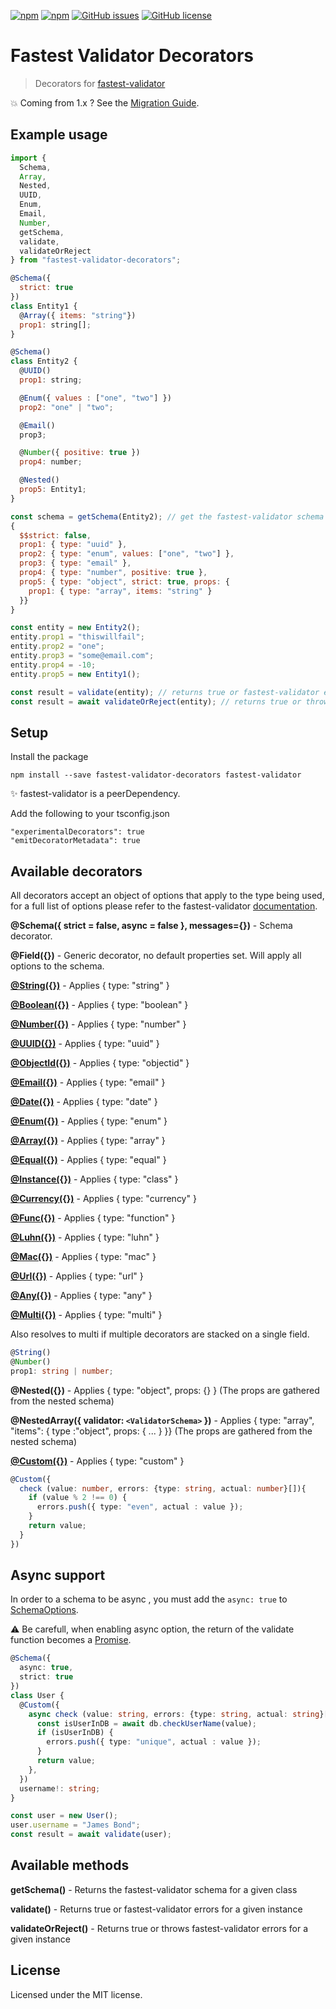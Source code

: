 [![npm](https://img.shields.io/npm/v/fastest-validator-decorators.svg)](https://www.npmjs.com/package/fastest-validator-decorators) 
[![npm](https://img.shields.io/npm/dm/fastest-validator-decorators.svg)](https://www.npmjs.com/package/fastest-validator-decorators) 
[![GitHub issues](https://img.shields.io/github/issues/tobydeh/fastest-validator-decorators.svg)](https://github.com/tobydeh/fastest-validator-decorators/issues) 
[![GitHub license](https://img.shields.io/github/license/tobydeh/fastest-validator-decorators.svg)](https://github.com/tobydeh/fastest-validator-decorators/blob/master/LICENSE)

# Fastest Validator Decorators
> Decorators for [fastest-validator](https://github.com/icebob/fastest-validator#readme)

:boom: Coming from 1.x ? See the [Migration Guide](MIGRATING.md).

## Example usage

```js
import {
  Schema,
  Array,
  Nested,
  UUID,
  Enum,
  Email,
  Number,
  getSchema,
  validate,
  validateOrReject
} from "fastest-validator-decorators";

@Schema({
  strict: true
})
class Entity1 {
  @Array({ items: "string"})
  prop1: string[];
}

@Schema()
class Entity2 {
  @UUID()
  prop1: string;

  @Enum({ values : ["one", "two"] })
  prop2: "one" | "two";

  @Email()
  prop3;

  @Number({ positive: true })
  prop4: number;

  @Nested()
  prop5: Entity1;
}

const schema = getSchema(Entity2); // get the fastest-validator schema
{
  $$strict: false,
  prop1: { type: "uuid" },
  prop2: { type: "enum", values: ["one", "two"] },
  prop3: { type: "email" },
  prop4: { type: "number", positive: true },
  prop5: { type: "object", strict: true, props: {
    prop1: { type: "array", items: "string" }
  }}
}

const entity = new Entity2();
entity.prop1 = "thiswillfail";
entity.prop2 = "one";
entity.prop3 = "some@email.com";
entity.prop4 = -10;
entity.prop5 = new Entity1();

const result = validate(entity); // returns true or fastest-validator errors
const result = await validateOrReject(entity); // returns true or throws fastest-validator errors
```

## Setup

Install the package
```
npm install --save fastest-validator-decorators fastest-validator
```

:sparkles: fastest-validator is a peerDependency.

Add the following to your tsconfig.json
```
"experimentalDecorators": true
"emitDecoratorMetadata": true
```

## Available decorators

All decorators accept an object of options that apply to the type being used, for a full list of options please refer to the fastest-validator [documentation](https://www.npmjs.com/package/fastest-validator).

**@Schema({ strict = false, async = false }, messages={})** - Schema decorator. 

**@Field({})** - Generic decorator, no default properties set. Will apply all options to the schema.

[**@String({})**](https://github.com/icebob/fastest-validator#string) - Applies { type: "string" }

[**@Boolean({})**](https://github.com/icebob/fastest-validator#boolean) - Applies { type: "boolean" }

[**@Number({})**](https://github.com/icebob/fastest-validator#number) - Applies { type: "number" }

[**@UUID({})**](https://github.com/icebob/fastest-validator#uuid) - Applies { type: "uuid" }

[**@ObjectId({})**](https://github.com/icebob/fastest-validator#objectid) - Applies { type: "objectid" }

[**@Email({})**](https://github.com/icebob/fastest-validator#email) - Applies { type: "email" }

[**@Date({})**](https://github.com/icebob/fastest-validator#date) - Applies { type: "date" }

[**@Enum({})**](https://github.com/icebob/fastest-validator#enum) - Applies { type: "enum" }

[**@Array({})**](https://github.com/icebob/fastest-validator#array) - Applies { type: "array" }

[**@Equal({})**](https://github.com/icebob/fastest-validator#equal) - Applies { type: "equal" }

[**@Instance({})**](https://github.com/icebob/fastest-validator#class) - Applies { type: "class" }

[**@Currency({})**](https://github.com/icebob/fastest-validator#currency) - Applies { type: "currency" }

[**@Func({})**](https://github.com/icebob/fastest-validator#function) - Applies { type: "function" }

[**@Luhn({})**](https://github.com/icebob/fastest-validator#luhn) - Applies { type: "luhn" }

[**@Mac({})**](https://github.com/icebob/fastest-validator#mac) - Applies { type: "mac" }

[**@Url({})**](https://github.com/icebob/fastest-validator#url) - Applies { type: "url" }

[**@Any({})**](https://github.com/icebob/fastest-validator#any) - Applies { type: "any" }

[**@Multi({})**](https://github.com/icebob/fastest-validator#multi) - Applies { type: "multi" }

Also resolves to multi if multiple decorators are stacked on a single field.

```ts
@String()
@Number()
prop1: string | number;
```

**@Nested({})** - Applies { type: "object", props: {} } (The props are gathered from the nested schema)

**@NestedArray({ validator: `<ValidatorSchema>` })** - Applies { type: "array", "items": { type :"object",  props: { ... } }} (The props are gathered from the nested schema)

[**@Custom({})**](https://github.com/icebob/fastest-validator#custom-validator) - Applies { type: "custom" }

```ts
@Custom({
  check (value: number, errors: {type: string, actual: number}[]){
    if (value % 2 !== 0) {
      errors.push({ type: "even", actual : value });
    }
    return value;
  }
})
```

## Async support

In order to a schema to be async , you must add the `async: true` to [SchemaOptions](https://github.com/AmauryD/fastest-validator-decorators/blob/6e34ebf41eae5ed60bb1f8bf0dc4379e72136f4e/src/schema.ts#L7).

:warning: Be carefull, when enabling async option, the return of the validate function becomes a [Promise](https://developer.mozilla.org/en-US/docs/Web/JavaScript/Reference/Global_Objects/Promise).

```ts
@Schema({
  async: true,
  strict: true
})
class User {
  @Custom({
    async check (value: string, errors: {type: string, actual: string}[]) {
      const isUserInDB = await db.checkUserName(value);
      if (isUserInDB) {
        errors.push({ type: "unique", actual : value });
      }
      return value;
    },
  })
  username!: string;
}

const user = new User();
user.username = "James Bond";
const result = await validate(user);
```

## Available methods

**getSchema()** - Returns the fastest-validator schema for a given class

**validate()** - Returns true or fastest-validator errors for a given instance

**validateOrReject()** - Returns true or throws fastest-validator errors for a given instance


## License
Licensed under the MIT license.

